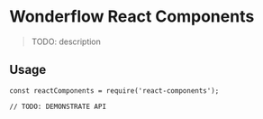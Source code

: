 # Wonderflow React Components

> TODO: description

## Usage

```
const reactComponents = require('react-components');

// TODO: DEMONSTRATE API
```
